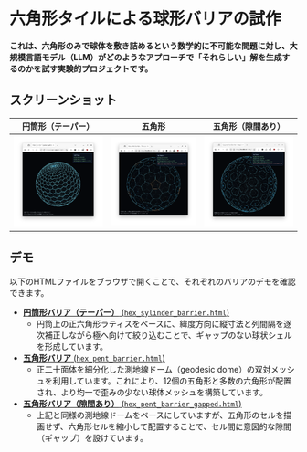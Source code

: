 # 六角形タイルによる球形バリアの試作

**これは、六角形のみで球体を敷き詰めるという数学的に不可能な問題に対し、大規模言語モデル（LLM）がどのようなアプローチで「それらしい」解を生成するのかを試す実験的プロジェクトです。**

## スクリーンショット

| 円筒形（テーパー） | 五角形 | 五角形（隙間あり） |
| :---: | :---: | :---: |
| <img src="hex_sylinder_scresnshot.png" alt="Tapered Cylinder" width="250"> | <img src="hex_pent_screenshot.png" alt="Pentagon" width="250"> | <img src="hex_pent_gapped_screenshot.png" alt="Pentagon Gapped" width="250"> |

## デモ

以下のHTMLファイルをブラウザで開くことで、それぞれのバリアのデモを確認できます。

*   [**円筒形バリア（テーパー）** (`hex_sylinder_barrier.html`)](hex_sylinder_barrier.html)
    *   円筒上の正六角形ラティスをベースに、緯度方向に縦寸法と列間隔を逐次補正しながら極へ向けて絞り込むことで、ギャップのない球状シェルを形成しています。
*   [**五角形バリア** (`hex_pent_barrier.html`)](hex_pent_barrier.html)
    *   正二十面体を細分化した測地線ドーム（geodesic dome）の双対メッシュを利用しています。これにより、12個の五角形と多数の六角形が配置され、より均一で歪みの少ない球体メッシュを構築しています。
*   [**五角形バリア（隙間あり）** (`hex_pent_barrier_gapped.html`)](hex_pent_barrier_gapped.html)
    *   上記と同様の測地線ドームをベースにしていますが、五角形のセルを描画せず、六角形セルを縮小して配置することで、セル間に意図的な隙間（ギャップ）を設けています。
